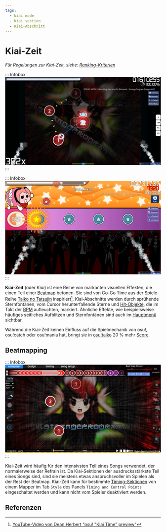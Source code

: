 ```yaml
---
tags:
  - kiai mode
  - kiai section
  - Kiai-Abschnitt
---
```


# Kiai-Zeit

*Für Regelungen zur Kiai-Zeit, siehe: [Ranking-Kriterien](/wiki/Ranking_Criteria)*

::: Infobox
![](img/kiai-time-osu-gameplay.png "Fontänen am Anfang des Kiai-Abschnitts einer osu!-Beatmap")
:::

::: Infobox
![](img/kiai-time-taiko-gameplay.png "Kiai-Zeit in osu!taiko: begeisterte pippidon und ein violett gefärbtes Förderband")
:::

**Kiai-Zeit** (oder *Kiai*) ist eine Reihe von markanten visuellen Effekten, die einen Teil einer [Beatmap](/wiki/Beatmap) betonen. Sie sind von Go-Go Time aus der Spiele-Reihe [Taiko no Tatsujin](https://de.wikipedia.org/wiki/Taiko_no_Tatsujin) inspiriert[^taiko-roots]. Kiai-Abschnitte werden durch sprühende Sternfontänen, vom Cursor herunterfallende Sterne und [Hit-Objekte](/wiki/Gameplay/Hit_object), die im Takt der  [BPM](/wiki/Music_theory/Tempo) aufleuchten, markiert. Ähnliche Effekte, wie beispielsweise häufiges seitliches Aufblitzen und Sternfontänen sind auch im [Hauptmenü](/wiki/Client/Interface#hauptmenü) sichtbar.

Während die Kiai-Zeit keinen Einfluss auf die Spielmechanik von osu!, osu!catch oder osu!mania hat, bringt sie in [osu!taiko](/wiki/Game_mode/osu!taiko) 20 % mehr [Score](/wiki/Gameplay/Score).

## Beatmapping

::: Infobox
![](img/kiai-time-editor.png "Kiai-Anzeige im Beatmap-Editor. Der Kiai-Abschnitt hat eine orange Farbe auf der unteren Zeitleiste")
:::

Kiai-Zeit wird häufig für den intensivsten Teil eines Songs verwendet, der normalerweise der Refrain ist. Da Kiai-Sektionen der ausdrucksstärkste Teil eines Songs sind, sind sie meistens etwas anspruchsvoller im Spielen als der Rest der Beatmap. Kiai-Zeit kann für bestimmte [Timing-Sektionen](/wiki/Beatmapping/Timing_section) von einem Mapper im Tab `Style` des Panels `Timing and Control Points` eingeschaltet werden und kann nicht vom Spieler deaktiviert werden.

## Referenzen

[^taiko-roots]: [YouTube-Video von Dean Herbert "osu! "Kiai Time" preview"](https://www.youtube.com/watch?v=1iFHftUNMrE)
